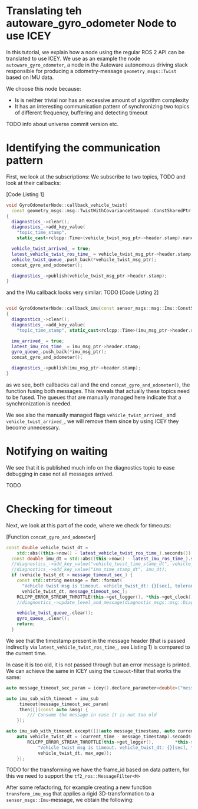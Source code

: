 # Translating teh autoware_gyro_odometer Node to use ICEY 

In this tutorial, we explain how a node using the regular ROS 2 API can be translated to use ICEY. We use as an example the node `autoware_gyro_odometer`, a node in the Autoware autonomous driving stack responsible for producing a odometry-message `geometry_msgs::Twist` based on IMU data. 

We choose this node because: 

- Is is neither trivial nor has an excessive amount of algorithm complexity
- It has an interesting communication pattern of synchronizing two topics of different frequency, buffering and detecting timeout

TODO info about universe commit version etc. 

# Identifying the communication pattern 
First, we look at the subscriptions: 
We subscribe to two topics, TODO
and look at their callbacks: 

[Code Listing 1]
```cpp
void GyroOdometerNode::callback_vehicle_twist(
  const geometry_msgs::msg::TwistWithCovarianceStamped::ConstSharedPtr vehicle_twist_msg_ptr)
{
  diagnostics_->clear();
  diagnostics_->add_key_value(
    "topic_time_stamp",
    static_cast<rclcpp::Time>(vehicle_twist_msg_ptr->header.stamp).nanoseconds());

  vehicle_twist_arrived_ = true;
  latest_vehicle_twist_ros_time_ = vehicle_twist_msg_ptr->header.stamp;
  vehicle_twist_queue_.push_back(*vehicle_twist_msg_ptr);
  concat_gyro_and_odometer();

  diagnostics_->publish(vehicle_twist_msg_ptr->header.stamp);
}
```

and the IMu callback looks very similar: TODO 
[Code Listing 2]

```cpp

void GyroOdometerNode::callback_imu(const sensor_msgs::msg::Imu::ConstSharedPtr imu_msg_ptr)
{
  diagnostics_->clear();
  diagnostics_->add_key_value(
    "topic_time_stamp", static_cast<rclcpp::Time>(imu_msg_ptr->header.stamp).nanoseconds());

  imu_arrived_ = true;
  latest_imu_ros_time_ = imu_msg_ptr->header.stamp;
  gyro_queue_.push_back(*imu_msg_ptr);
  concat_gyro_and_odometer();

  diagnostics_->publish(imu_msg_ptr->header.stamp);
}
```
as we see, both callbacks call and the end `concat_gyro_and_odometer()`, the function fusing both messages. This reveals that actually these topics need to be fused. The queues that are manually managed here indicate that a synchronization is needed. 

We see also the manually managed flags `vehicle_twist_arrived_` and `vehicle_twist_arrived_`, we will remove them since by using ICEY they become unnecessary. 

# Notifying on waiting 

We see that it is published much info on the diagnostics topic to ease debugging in case not all messages arrived. 

TODO 


# Checking for timeout 

Next, we look at this part of the code, where we check for timeouts: 

[Function `concat_gyro_and_odometer`]
```cpp
const double vehicle_twist_dt =
    std::abs((this->now() - latest_vehicle_twist_ros_time_).seconds());
  const double imu_dt = std::abs((this->now() - latest_imu_ros_time_).seconds());
  //diagnostics_->add_key_value("vehicle_twist_time_stamp_dt", vehicle_twist_dt);
  //diagnostics_->add_key_value("imu_time_stamp_dt", imu_dt);
  if (vehicle_twist_dt > message_timeout_sec_) {
    const std::string message = fmt::format(
      "Vehicle twist msg is timeout. vehicle_twist_dt: {}[sec], tolerance {}[sec]",
      vehicle_twist_dt, message_timeout_sec_);
    RCLCPP_ERROR_STREAM_THROTTLE(this->get_logger(), *this->get_clock(), 1000, message);
    //diagnostics_->update_level_and_message(diagnostic_msgs::msg::DiagnosticStatus::ERROR, message);

    vehicle_twist_queue_.clear();
    gyro_queue_.clear();
    return;
  }
```
We see that the timestamp present in the message header (that is passed indirectly via `latest_vehicle_twist_ros_time_`, see Listing 1) is compared to the current time.

In case it is too old, it is not passed through but an error message is printed. We can achieve the same in ICEY using the `timeout`-filter that works the same: 

```cpp
auto message_timeout_sec_param = icey().declare_parameter<double>("message_timeout_sec");

auto imu_sub_with_timeout = imu_sub
    .timeout(message_timeout_sec_param)
    .then([](const auto &msg) {
        /// Consume the message in case it is not too old
    });

auto imu_sub_with_timeout.except([](auto message_timestamp, auto current_time, auto max_age) {
    auto vehicle_twist_dt = (current_time - message_timestamp).seconds();
        RCLCPP_ERROR_STREAM_THROTTLE(this->get_logger(),        *this->get_clock(), 1000, fmt::format(
            "Vehicle twist msg is timeout. vehicle_twist_dt: {}[sec], tolerance {}[sec]",
            vehicle_twist_dt, max_age));
    });
```

TODO for the transforming we have the frame_id based on data pattern, for this we need to support the `tf2_ros::MessageFilter<M>`


After some refactoring, for example creating a new function `transform_imu_msg` that applies a rigid 3D-transformation to a `sensor_msgs::Imu`-message, we obtain the following: